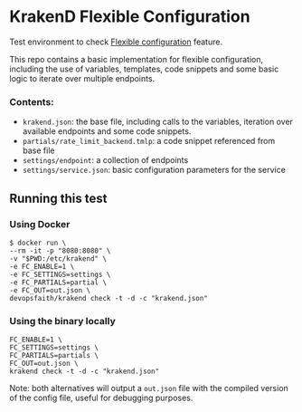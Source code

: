 # KrakenD Flexible Configuration

Test environment to check [Flexible configuration](https://www.krakend.io/docs/configuration/flexible-config/) feature.

This repo contains a basic implementation for flexible configuration, including the use of variables, templates, code snippets and some basic logic to iterate over multiple endpoints.

### Contents:

- `krakend.json`: the base file, including calls to the variables, iteration over available endpoints and some code snippets.
- `partials/rate_limit_backend.tmlp`: a code snippet referenced from base file
- `settings/endpoint`: a collection of endpoints
- `settings/service.json`: basic configuration parameters for the service

## Running this test

### Using Docker

```shell
$ docker run \
--rm -it -p "8080:8080" \
-v "$PWD:/etc/krakend" \
-e FC_ENABLE=1 \
-e FC_SETTINGS=settings \
-e FC_PARTIALS=partial \
-e FC_OUT=out.json \
devopsfaith/krakend check -t -d -c "krakend.json"
```

### Using the binary locally

```shell
FC_ENABLE=1 \
FC_SETTINGS=settings \
FC_PARTIALS=partials \
FC_OUT=out.json \
krakend check -t -d -c "krakend.json"
```

Note: both alternatives will output a `out.json` file with the compiled version of the config file, useful for debugging purposes.
